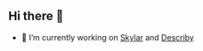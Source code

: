 ## Hi there 👋

- 🔭 I’m currently working on [Skylar](https://www.getskylar.com/) and [Describy](https://www.getdescriby.com/en)

<!--
**Recklesz/Recklesz** is a ✨ _special_ ✨ repository because its `README.md` (this file) appears on your GitHub profile.

Here are some ideas to get you started:

- 🔭 I’m currently working on ...
- 🌱 I’m currently learning ...
- 👯 I’m looking to collaborate on ...
- 🤔 I’m looking for help with ...
- 💬 Ask me about ...
- 📫 How to reach me: ...
- 😄 Pronouns: ...
- ⚡ Fun fact: ...
-->
